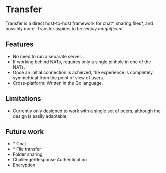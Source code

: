 # Transfer
Transfer is a direct host-to-host framework for chat\*, sharing files\*, and possibly more. Transfer aspires to be *simply magnificent*. 

## Features
- No need to run a separate server.
- If working behind NATs, requires only a single pinhole in one of the NATs.
- Once an initial connection is achieved, the experience is completely symmetrical from the point of view of users.
- Cross-platform: Written in the Go language.

## Limitations
- Currently only designed to work with a single set of peers; although the design is easily adaptable.

## Future work
- \* Chat
- \* File transfer
- Folder sharing
- Challenge/Response Authentication
- Encryption
